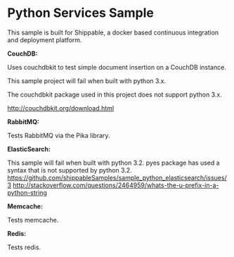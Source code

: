 Python Services Sample
=====================

This sample is built for Shippable, a docker based continuous integration and deployment platform.

**CouchDB:**

Uses couchdbkit to test simple document insertion on a CouchDB instance.

This sample project will fail when built with python 3.x. 

The couchdbkit package used in this project does not support python 3.x.

http://couchdbkit.org/download.html


**RabbitMQ:**

Tests RabbitMQ via the Pika library.


**ElasticSearch:**

This sample will fail when built with python 3.2. pyes package has used a syntax that is not supported by python 3.2. https://github.com/shippableSamples/sample_python_elasticsearch/issues/3 http://stackoverflow.com/questions/2464959/whats-the-u-prefix-in-a-python-string


**Memcache:**

Tests memcache.


**Redis:**

Tests redis.
